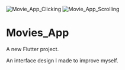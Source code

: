 ![Movie_App_Clicking](https://user-images.githubusercontent.com/94606699/144443179-641c003a-7c7c-45a1-9a74-c0b8063ad50f.gif)
![Movie_App_Scrolling](https://user-images.githubusercontent.com/94606699/144443215-ca435a93-39c5-4b25-b470-c746d041ea25.gif)
# Movies_App

A new Flutter project.

An interface design I made to improve myself.
